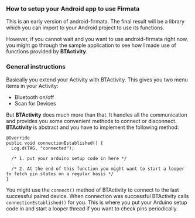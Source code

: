 ### How to setup your Android app to use Firmata ###

This is an early version of android-firmata. The final result will be a library which you can import to your Android project to use its functions.

However, if you cannot wait and you want to use android-firmata right now, you might go through the sample application to see how I made use of functions provided by **BTActivity**.

### General instructions ###
Basically you extend your Activity with BTActivity.
This gives you two menu items in your Activity:
  * Bluetooth on/off
  * Scan for Devices

But **BTActivity** does much more than that. It handles all the communication and provides you some convenient methods to connect or disconnect.
**BTActivity** is abstract and you have to implement the following method:

```
@Override
public void connectionEstablished() {
  Log.d(TAG, "connected");
 
  /* 1. put your arduino setup code in here */

  /* 2. At the end of this function you might want to start a looper to fetch pin states on a regular basis */
}
```

You might use the `connect()` method of BTActivity to connect to the last successful paired device. When connection was successful BTActivity calls `connectionEstablished()` for you. This is where you put your Arduino setup code in and start a looper thread if you want to check pins periodically.